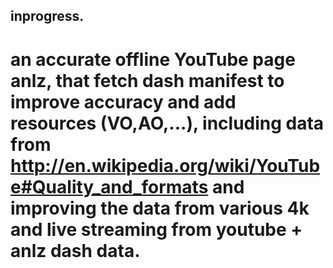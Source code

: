 ## inprogress.
# an accurate offline YouTube page anlz, that fetch dash manifest to improve accuracy and add resources (VO,AO,...), including data from http://en.wikipedia.org/wiki/YouTube#Quality_and_formats and improving the data from various 4k and live streaming from youtube + anlz dash data.